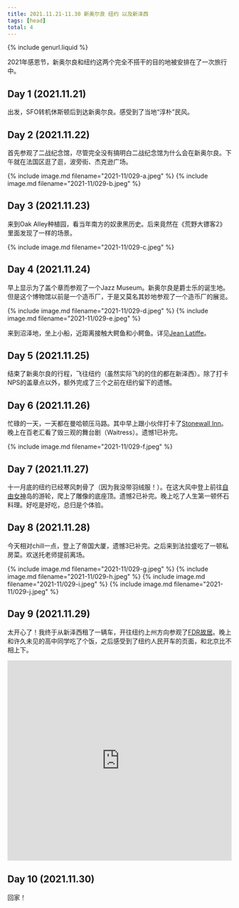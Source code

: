 ```yaml
---
title: 2021.11.21-11.30 新奥尔良 纽约 以及新泽西
tags: [head]
total: 4
---
```


{% include genurl.liquid %}

2021年感恩节，新奥尔良和纽约这两个完全不搭干的目的地被安排在了一次旅行中。

## Day 1 (2021.11.21)
出发，SFO转机休斯顿后到达新奥尔良。感受到了当地“淳朴”民风。

## Day 2 (2021.11.22)
首先参观了二战纪念馆，尽管完全没有搞明白二战纪念馆为什么会在新奥尔良。下午就在法国区逛了逛，波旁街、杰克逊广场。

{% include image.md filename="2021-11/029-a.jpeg" %}
{% include image.md filename="2021-11/029-b.jpeg" %}

## Day 3 (2021.11.23)
来到Oak Alley种植园，看当年南方的奴隶黑历史。后来竟然在《荒野大镖客2》里面发现了一样的场景。

{% include image.md filename="2021-11/029-c.jpeg" %}

## Day 4 (2021.11.24)
早上显示为了盖个章而参观了一个Jazz Museum。新奥尔良是爵士乐的诞生地。但是这个博物馆以前是一个造币厂，于是又莫名其妙地参观了一个造币厂的展览。

{% include image.md filename="2021-11/029-d.jpeg" %}
{% include image.md filename="2021-11/029-e.jpeg" %}

来到沼泽地，坐上小船，近距离接触大鳄鱼和小鳄鱼。详见[Jean Latiffe]({{arr[0]}})。

## Day 5 (2021.11.25)
结束了新奥尔良的行程，飞往纽约（虽然实际飞的的住的都在新泽西）。除了打卡NPS的盖章点以外，额外完成了三个之前在纽约留下的遗憾。

## Day 6 (2021.11.26)
忙碌的一天，一天都在曼哈顿压马路。其中早上跟小伙伴打卡了[Stonewall Inn]({{arr[1]}})。晚上在百老汇看了毁三观的舞台剧（Waitress）。遗憾1已补完。

{% include image.md filename="2021-11/029-f.jpeg" %}

## Day 7 (2021.11.27)
十一月底的纽约已经寒风刺骨了（因为我没带羽绒服！）。在这大风中登上前往[自由女神]({{arr[2]}})岛的游轮，爬上了雕像的底座顶。遗憾2已补完。晚上吃了人生第一顿怀石料理。好吃是好吃，总归是个体验。

## Day 8 (2021.11.28)
今天相对chill一点，登上了帝国大厦，遗憾3已补完。之后来到法拉盛吃了一顿私房菜。欢送托老师提前离场。

{% include image.md filename="2021-11/029-g.jpeg" %}
{% include image.md filename="2021-11/029-h.jpeg" %}
{% include image.md filename="2021-11/029-i.jpeg" %}
{% include image.md filename="2021-11/029-j.jpeg" %}

## Day 9 (2021.11.29)
太开心了！我终于从新泽西租了一辆车，开往纽约上州方向参观了[FDR故居]({{arr[3]}})。晚上和许久未见的高中同学吃了个饭，之后感受到了纽约人民开车的页面，和北京比不相上下。

<iframe src="https://www.google.com/maps/embed?pb=!1m46!1m12!1m3!1d768818.689184444!2d-74.58273647729577!3d41.17384831472912!2m3!1f0!2f0!3f0!3m2!1i1024!2i768!4f13.1!4m31!3e0!4m5!1s0x89c25753b7dbad2f%3A0x447ac6420641467!2sNewport%20Centre!3m2!1d40.727140999999996!2d-74.0381184!4m5!1s0x89dd167ee3a22fe1%3A0xd821e3f9721e131e!2sHome%20of%20Franklin%20D.%20Roosevelt%20National%20Historic%20Site%2C%20Albany%20Post%20Road%2C%20Hyde%20Park%2C%20NY!3m2!1d41.767553899999996!2d-73.935295!4m5!1s0x89c2fdcf35f2eb1b%3A0xd7d6d2c929edd967!2sPaterson%20Great%20Falls%20National%20Historical%20Park%2C%20McBride%20Avenue%2C%20Paterson%2C%20NJ!3m2!1d40.9153249!2d-74.18020779999999!4m5!1s0x89c2579d4e381621%3A0x102fbd455ae6860b!2sChef%20Tan%2C%20Washington%20Boulevard%2C%20Jersey%20City%2C%20NJ!3m2!1d40.728362399999995!2d-74.0341676!4m5!1s0x89c267d8c1b28f2f%3A0xde3b9183d6cfe1bb!2sHyatt%20Regency%20Jfk%20Airport%20At%20Resorts%20World%20New%20York%2C%20Rockaway%20Boulevard%2C%20Queens%2C%20NY!3m2!1d40.6742748!2d-73.8306166!5e0!3m2!1sen!2sus!4v1652559770962!5m2!1sen!2sus" width="100%" height="450" style="border:0;" allowfullscreen="" loading="lazy" referrerpolicy="no-referrer-when-downgrade"></iframe>

## Day 10 (2021.11.30)
回家！
